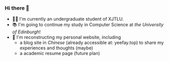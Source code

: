 ### Hi there 👋

- 👨‍🎓 I'm currently an undergraduate student of XJTLU.
- 📚 I'm going to continue my study in Computer Science at *the University of Edinburgh*!
- 📝 I'm reconstructing my personal website, including
  - a blog site in *Chinese* (already accessible at: yeefay.top) to share my experiences and thoughts (maybe)
  - a academic resume page (future plan)

<!--
![Yifei's GitHub stats](https://github-readme-stats.vercel.app/api?username=Yifei20&hide=issues&count_private=true&show_icons=true)
-->
